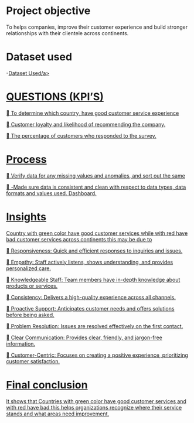# Project objective

To helps companies, improve their customer experience and build stronger relationships with their clientele across continents.

# Dataset used

-<a href="https://docs.google.com/spreadsheets/d/1lsLdk73pXVWgqHldy-t4FnQ1iMA62sX4OPGXCxXsGiM/edit?pli=1&gid=965263174#gid=965263174">Dataset Used/a>

# QUESTIONS (KPI’S)

	To determine which country, have good customer service experience

	Customer loyalty and likelihood of recommending the company.

	The percentage of customers who responded to the survey.

# Process
	Verify data for any missing values and anomalies, and sort out the same

	-Made sure data is consistent and clean with respect to data types, data formats and values used.
Dashboard.

# Insights

Country with green color have good customer services while with red have bad customer services across continents this may be due to

	 Responsiveness: Quick and efficient responses to inquiries and issues.

	Empathy: Staff actively listens, shows understanding, and provides personalized care.

	Knowledgeable Staff: Team members have in-depth knowledge about products or services.

	Consistency: Delivers a high-quality experience across all channels.

	Proactive Support: Anticipates customer needs and offers solutions before being asked.

	Problem Resolution: Issues are resolved effectively on the first contact.

	Clear Communication: Provides clear, friendly, and jargon-free information.

	Customer-Centric: Focuses on creating a positive experience, prioritizing customer satisfaction.

# Final conclusion

It shows that Countries with green color have good customer services and with red have bad this helps organizations recognize where their service stands and what areas need improvement.

